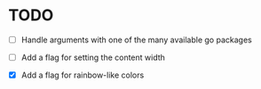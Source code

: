 # TODO

- [ ] Handle arguments with one of the many available go packages
- [ ] Add a flag for setting the content width
- [x] Add a flag for rainbow-like colors

